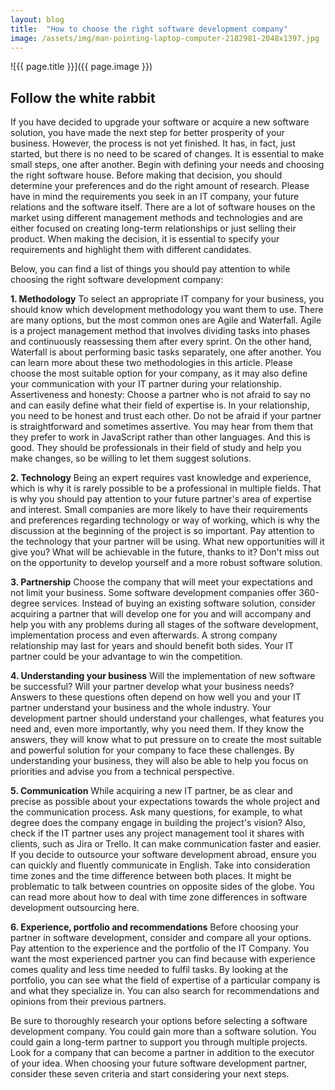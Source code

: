 ```yaml
---
layout: blog
title:  "How to choose the right software development company"
image: /assets/img/man-pointing-laptop-computer-2182981-2048x1397.jpg
---
```


![{{ page.title }}]({{ page.image }})

## Follow the white rabbit
If you have decided to upgrade your software or acquire a new software solution, you have made the next step for better prosperity of your business. However, the process is not yet finished. It has, in fact, just started, but there is no need to be scared of changes. It is essential to make small steps, one after another. Begin with defining your needs and choosing the right software house. Before making that decision, you should determine your preferences and do the right amount of research. Please have in mind the requirements you seek in an IT company, your future relations and the software itself. There are a lot of software houses on the market using different management methods and technologies and are either focused on creating long-term relationships or just selling their product. When making the decision, it is essential to specify your requirements and highlight them with different candidates.

Below, you can find a list of things you should pay attention to while choosing the right software development company:

 **1. Methodology**
To select an appropriate IT company for your business, you should know which development methodology you want them to use. There are many options, but the most common ones are Agile and Waterfall. Agile is a project management method that involves dividing tasks into phases and continuously reassessing them after every sprint. On the other hand, Waterfall is about performing basic tasks separately, one after another. You can learn more about these two methodologies in this article. Please choose the most suitable option for your company, as it may also define your communication with your IT partner during your relationship. Assertiveness and honesty: Choose a partner who is not afraid to say no and can easily define what their field of expertise is. In your relationship, you need to be honest and trust each other. Do not be afraid if your partner is straightforward and sometimes assertive. You may hear from them that they prefer to work in JavaScript rather than other languages. And this is good. They should be professionals in their field of study and help you make changes, so be willing to let them suggest solutions.

 **2. Technology**
Being an expert requires vast knowledge and experience, which is why it is rarely possible to be a professional in multiple fields. That is why you should pay attention to your future partner's area of expertise and interest. Small companies are more likely to have their requirements and preferences regarding technology or way of working, which is why the discussion at the beginning of the project is so important. Pay attention to the technology that your partner will be using. What new opportunities will it give you? What will be achievable in the future, thanks to it? Don't miss out on the opportunity to develop yourself and a more robust software solution.

 **3. Partnership**
Choose the company that will meet your expectations and not limit your business. Some software development companies offer 360-degree services. Instead of buying an existing software solution, consider acquiring a partner that will develop one for you and will accompany and help you with any problems during all stages of the software development, implementation process and even afterwards. A strong company relationship may last for years and should benefit both sides. Your IT partner could be your advantage to win the competition.

 **4. Understanding your business**
Will the implementation of new software be successful? Will your partner develop what your business needs? Answers to these questions often depend on how well you and your IT partner understand your business and the whole industry. Your development partner should understand your challenges, what features you need and, even more importantly, why you need them. If they know the answers, they will know what to put pressure on to create the most suitable and powerful solution for your company to face these challenges. By understanding your business, they will also be able to help you focus on priorities and advise you from a technical perspective.

 **5. Communication**
While acquiring a new IT partner, be as clear and precise as possible about your expectations towards the whole project and the communication process. Ask many questions, for example, to what degree does the company engage in building the project's vision? Also, check if the IT partner uses any project management tool it shares with clients, such as Jira or Trello. It can make communication faster and easier. If you decide to outsource your software development abroad, ensure you can quickly and fluently communicate in English. Take into consideration time zones and the time difference between both places. It might be problematic to talk between countries on opposite sides of the globe. You can read more about how to deal with time zone differences in software development outsourcing here.

 **6. Experience, portfolio and recommendations**
Before choosing your partner in software development, consider and compare all your options. Pay attention to the experience and the portfolio of the IT Company. You want the most experienced partner you can find because with experience comes quality and less time needed to fulfil tasks. By looking at the portfolio, you can see what the field of expertise of a particular company is and what they specialize in. You can also search for recommendations and opinions from their previous partners.

Be sure to thoroughly research your options before selecting a software development company. You could gain more than a software solution. You could gain a long-term partner to support you through multiple projects. Look for a company that can become a partner in addition to the executor of your idea. When choosing your future software development partner, consider these seven criteria and start considering your next steps.
